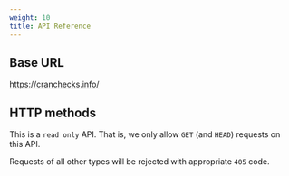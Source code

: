 ```yaml
---
weight: 10
title: API Reference
---
```


## Base URL

<https://cranchecks.info/>

## HTTP methods

This is a `read only` API. That is, we only allow `GET` (and `HEAD`) requests on this API.

Requests of all other types will be rejected with appropriate `405` code.